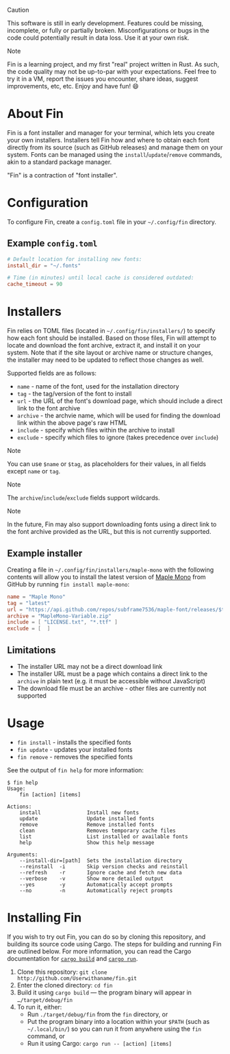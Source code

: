 > [!CAUTION]
> This software is still in early development. Features could be missing,
> incomplete, or fully or partially broken. Misconfigurations or bugs in
> the code could potentially result in data loss. Use it at your own risk.

> [!NOTE]
> Fin is a learning project, and my first "real" project written in Rust.
> As such, the code quality may not be up-to-par with your expectations.
> Feel free to try it in a VM, report the issues you encounter, share
> ideas, suggest improvements, etc, etc. Enjoy and have fun! 😄

# About Fin

Fin is a font installer and manager for your terminal, which lets you create
your own installers. Installers tell Fin how and where to obtain each font
directly from its source (such as GitHub releases) and manage them on your
system. Fonts can be managed using the `install`/`update`/`remove` commands,
akin to a standard package manager.

"Fin" is a contraction of "font installer".

# Configuration

To configure Fin, create a `config.toml` file in your `~/.config/fin`
directory.

## Example `config.toml`

```toml
# Default location for installing new fonts:
install_dir = "~/.fonts"

# Time (in minutes) until local cache is considered outdated:
cache_timeout = 90
```

# Installers

Fin relies on TOML files (located in `~/.config/fin/installers/`) to specify
how each font should be installed. Based on those files, Fin will attempt
to locate and download the font archive, extract it, and install it on your
system. Note that if the site layout or archive name or structure changes,
the installer may need to be updated to reflect those changes as well.

Supported fields are as follows:

- `name` - name of the font, used for the installation directory
- `tag` - the tag/version of the font to install
- `url` - the URL of the font's download page, which should include a direct link to the font archive
- `archive` - the archvie name, which will be used for finding the download link within the above page's raw HTML
- `include` - specify which files within the archive to install
- `exclude` - specify which files to ignore (takes precedence over `include`)

> [!NOTE]
> You can use `$name` or `$tag`, as placeholders for their values,
> in all fields except `name` or `tag`.

> [!NOTE]
> The `archive`/`include`/`exclude` fields support wildcards.

> [!NOTE]
> In the future, Fin may also support downloading fonts using
> a direct link to the font archive provided as the URL, but
> this is not currently supported.

## Example installer

Creating a file in `~/.config/fin/installers/maple-mono` with the
following contents will allow you to install the latest version of
[Maple Mono](https://github.com/subframe7536/maple-font) from GitHub
by running `fin install maple-mono`:

```toml
name = "Maple Mono"
tag = "latest"
url = "https://api.github.com/repos/subframe7536/maple-font/releases/$tag"
archive = "MapleMono-Variable.zip"
include = [ "LICENSE.txt", "*.ttf" ]
exclude = [  ]
````

## Limitations

- The installer URL may not be a direct download link
- The installer URL must be a page which contains a direct link
to the `archive` in plain text (e.g. it must be accessible without
JavaScript)
- The download file must be an archive - other files are currently
not supported

# Usage

- `fin install` - installs the specified fonts
- `fin update` - updates your installed fonts
- `fin remove` - removes the specified fonts

See the output of `fin help` for more information:

```
$ fin help
Usage:
    fin [action] [items]

Actions:
    install               Install new fonts
    update                Update installed fonts
    remove                Remove installed fonts
    clean                 Removes temporary cache files
    list                  List installed or available fonts
    help                  Show this help message

Arguments:
    --install-dir=[path]  Sets the installation directory
    --reinstall  -i       Skip version checks and reinstall
    --refresh    -r       Ignore cache and fetch new data
    --verbose    -v       Show more detailed output
    --yes        -y       Automatically accept prompts
    --no         -n       Automatically reject prompts
```

# Installing Fin

If you wish to try out Fin, you can do so by cloning this repository, and
building its source code using Cargo. The steps for building and running Fin
are outlined below. For more information, you can read the Cargo documentation
for  [`cargo build`](https://doc.rust-lang.org/cargo/commands/cargo-build.html)
and [`cargo run`](https://doc.rust-lang.org/cargo/commands/cargo-run.html).

1. Clone this repository: `git clone http://github.com/Userwithaname/fin.git`
2. Enter the cloned directory: `cd fin`
3. Build it using `cargo build` — the program binary will appear in `…/target/debug/fin`
4. To run it, either:
    - Run `./target/debug/fin` from the `fin` directory, or
    - Put the program binary into a location within your `$PATH` (such as `~/.local/bin/`)
    so you can run it from anywhere using the `fin` command, or
    - Run it using Cargo:  `cargo run -- [action] [items]`
